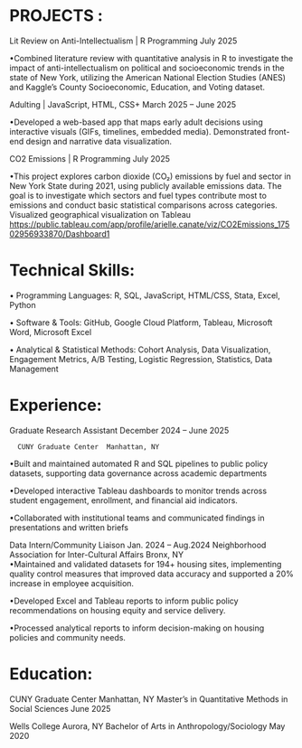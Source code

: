 # PROJECTS :
Lit Review on Anti-Intellectualism | R Programming                                                                                     July 2025

•Combined literature review with quantitative analysis in R to investigate the impact of anti-intellectualism on political and socioeconomic trends in the state of New York, utilizing the American National Election Studies (ANES) and Kaggle’s County Socioeconomic, Education, and Voting dataset. 

Adulting | JavaScript, HTML, CSS+                                                                                                     March 2025 – June 2025

•Developed a web-based app that maps early adult decisions using interactive visuals (GIFs, timelines, embedded media). Demonstrated front-end design and narrative data visualization.

CO2 Emissions | R Programming                                                                                                            July 2025

•This project explores carbon dioxide (CO₂) emissions by fuel and sector in New York State during 2021, using publicly available emissions data. The goal is to investigate which sectors and fuel types contribute most to emissions and conduct basic statistical comparisons across categories. Visualized geographical visualization on Tableau https://public.tableau.com/app/profile/arielle.canate/viz/CO2Emissions_17502956933870/Dashboard1

# Technical Skills:  
•	Programming Languages: R, SQL, JavaScript, HTML/CSS, Stata, Excel, Python

•	Software & Tools: GitHub, Google Cloud Platform, Tableau, Microsoft Word, Microsoft Excel

•	Analytical & Statistical Methods: Cohort Analysis, Data Visualization, Engagement Metrics, A/B Testing, Logistic Regression, Statistics, Data Management 

# Experience:
Graduate Research Assistant	                                                                                                   December 2024 – June 2025

	  CUNY Graduate Center	Manhattan, NY
   
•Built and maintained automated R and SQL pipelines to public policy datasets, supporting data governance across academic departments

•Developed interactive Tableau dashboards to monitor trends across student engagement, enrollment, and financial aid indicators. 

•Collaborated with institutional teams and communicated findings in presentations and written briefs 

Data Intern/Community Liaison                                                                                                        Jan. 2024 – Aug.2024
     Neighborhood Association for Inter-Cultural Affairs                                                                                  Bronx, NY                                
•Maintained and validated datasets for 194+ housing sites, implementing quality control measures that improved data accuracy and supported a 20% increase in employee acquisition.

•Developed Excel and Tableau reports to inform public policy recommendations on housing equity and service delivery. 

•Processed analytical reports to inform decision-making on housing policies and community needs.

# Education:
CUNY Graduate Center			                                                                                                            Manhattan, NY
Master’s in Quantitative Methods in Social Sciences			                                                                                 June 2025

Wells College			                                                                                                                      Aurora, NY
Bachelor of Arts in Anthropology/Sociology                                                                                                              May 2020
		                                               


